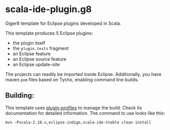 scala-ide-plugin.g8
===================

Giger8 template for Eclipse plugins developed in Scala.

This template produces 5 Eclipse plugins:

* the plugin itself
* the `plugin.tests` fragment
* an Eclipse feature
* an Eclipse source feature
* an Eclipse update-site

The projects can readily be imported inside Eclipse. Additionally, you have maven `pom` files
based on Tycho, enabling command line builds.

## Building:

This template uses [plugin-profiles](https://github.com/scala-ide/plugin-profiles) to manage the build. Check its documentation for detailed information. The command to use looks like this:

    mvn -Pscala-2.10.x,eclipse-indigo,scala-ide-stable clean install

